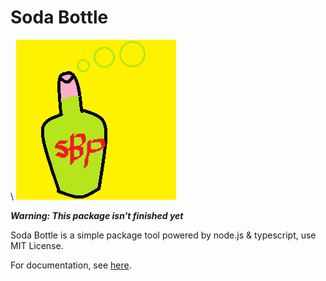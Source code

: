 # Soda Bottle

\							[![Logo](/img/logo.png)](https://github.com/serverLua/Soda-Bottle) 


***Warning: This package isn't finished yet***

Soda Bottle is a simple package tool powered by node.js & typescript, use MIT License.

For documentation, see [here](./docs/readme.md).